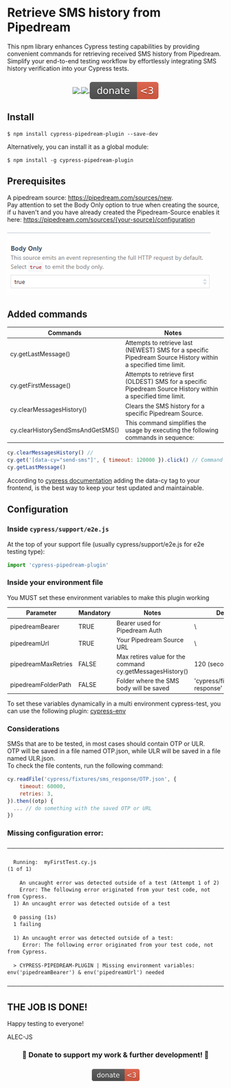 # Retrieve SMS history from Pipedream

This npm library enhances Cypress testing capabilities by providing convenient commands for retrieving received SMS history from Pipedream.  
Simplify your end-to-end testing workflow by effortlessly integrating SMS history verification into your Cypress tests.

<h3 align="center">
  <a href="https://www.npmjs.com/package/cypress-pipedream-plugin">
    <img src="https://img.shields.io/npm/v/cypress-pipedream-plugin" align="center" />
  </a>
  <a href="https://www.npmjs.com/package/cypress-pipedream-plugin">
    <img src="https://img.shields.io/npm/dm/cypress-pipedream-plugin"  align="center" />
  </a>
  <a href="https://paypal.me/AlecMestroni?country.x=IT&locale.x=it_IT">
      <img src="https://raw.githubusercontent.com/alecmestroni/cypress-xray-junit-reporter/main/img/badge.svg" align="center" />
  </a>
</h3>

## Install

```shell
$ npm install cypress-pipedream-plugin --save-dev
```

Alternatively, you can install it as a global module:

```shell
$ npm install -g cypress-pipedream-plugin
```

## Prerequisites

A pipedream source: https://pipedream.com/sources/new.  
Pay attention to set the Body Only option to true when creating the source, if u haven't and you have already created the Pipedream-Source enables it here: https://pipedream.com/sources/{your-source}/configuration

![](https://raw.githubusercontent.com/alecmestroni/cypress-pipedream-plugin/main/img/SourceTahBodyOnly.png)

## Added commands

| Commands                          | Notes                                                                                                          |
| --------------------------------- | -------------------------------------------------------------------------------------------------------------- |
| cy.getLastMessage()               | Attempts to retrieve last (NEWEST) SMS for a specific Pipedream Source History within a specified time limit.  |
| cy.getFirstMessage()              | Attempts to retrieve first (OLDEST) SMS for a specific Pipedream Source History within a specified time limit. |
| cy.clearMessagesHistory()         | Clears the SMS history for a specific Pipedream Source.                                                        |
| cy.clearHistorySendSmsAndGetSMS() | This command simplifies the usage by executing the following commands in sequence:                             |

```javascript
cy.clearMessagesHistory() //
cy.get('[data-cy="send-sms"]', { timeout: 120000 }).click() // Command to send the SMS from the frontend
cy.getLastMessage()
```

According to [cypress documentation](https://docs.cypress.io/guides/references/best-practices#Selecting-Elements) adding the data-cy tag to your frontend, is the best way to keep your test updated and maintainable.

## Configuration

### Inside `cypress/support/e2e.js`

At the top of your support file (usually cypress/support/e2e.js for e2e testing type):

```javascript
import 'cypress-pipedream-plugin'
```

### Inside your environment file

You MUST set these environment variables to make this plugin working

| Parameter           | Mandatory | Notes                                                     | Default                         |
| ------------------- | --------- | --------------------------------------------------------- | ------------------------------- |
| pipedreamBearer     | TRUE      | Bearer used for Pipedream Auth                            | \                               |
| pipedreamUrl        | TRUE      | Your Pipedream Source URL                                 | \                               |
| pipedreamMaxRetries | FALSE     | Max retires value for the command cy.getMessagesHistory() | 120 (seconds)                   |
| pipedreamFolderPath | FALSE     | Folder where the SMS body will be saved                   | 'cypress/fixtures/sms-response' |

To set these variables dynamically in a multi environment cypress-test, you can use the following plugin:
[cypress-env](https://www.npmjs.com/package/cypress-env)

### Considerations

SMSs that are to be tested, in most cases should contain OTP or ULR.  
OTP will be saved in a file named OTP.json, while ULR will be saved in a file named ULR.json.  
To check the file contents, run the following command:

```javascript
cy.readFile('cypress/fixtures/sms_response/OTP.json', {
	timeout: 60000,
	retries: 3,
}).then((otp) {
  ... // do something with the saved OTP or URL
})
```

### Missing configuration error:

```
────────────────────────────────────────────────────────────────────────────────────────────────────

  Running:  myFirstTest.cy.js                                                               (1 of 1)

    An uncaught error was detected outside of a test (Attempt 1 of 2)
    Error: The following error originated from your test code, not from Cypress.
  1) An uncaught error was detected outside of a test

  0 passing (1s)
  1 failing

  1) An uncaught error was detected outside of a test:
     Error: The following error originated from your test code, not from Cypress.

  > CYPRESS-PIPEDREAM-PLUGIN | Missing environment variables: env('pipedreamBearer') & env('pipedreamUrl') needed

────────────────────────────────────────────────────────────────────────────────────────────────────
```

## THE JOB IS DONE!

Happy testing to everyone!

ALEC-JS

<h3 align="center">
🙌 Donate to support my work & further development! 🙌
</h3>

<h3 align="center">
  <a href="https://paypal.me/AlecMestroni?country.x=IT&locale.x=it_IT">
    <img src="https://raw.githubusercontent.com/alecmestroni/cypress-xray-junit-reporter/main/img/badge.svg" width="111" align="center" />
  </a>
</h3>

